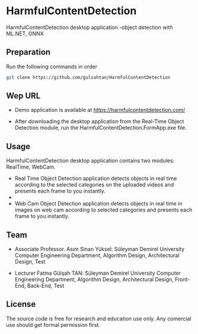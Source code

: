# HarmfulContentDetection
HarmfulContentDetection desktop application -object detection with ML.NET, ONNX

## Preparation

Run the following commands in order
```bash
git clone https://github.com/gulsahtan/HarmfulContentDetection

```
## Wep URL

- Demo application is available at https://harmfulcontentdetection.com/

- After downloading the desktop application from the Real-Time Object Detection module, run the HarmfulContentDetection.FormApp.exe file.

## Usage

HarmfulContentDetection desktop application contains two modules: RealTime, WebCam. 

- Real Time Object Detection application detects objects in real time according to the selected categories on the uploaded videos and presents each frame to you instantly.
- 
- Web Cam Object Detection application detects objects in real time in images on web cam according to selected categories and presents each frame to you instantly.

## Team

- Associate Professor. Asım Sinan Yüksel: Süleyman Demirel University Computer Engineering Department, Algorithm Design, Architectural Design, Test

- Lecturer Fatma Gülşah TAN: Süleyman Demirel University Computer Engineering Department, Algorithm Design, Architectural Design, Front-End, Back-End, Test

## License

The source code is free for research and education use only. Any comercial use should get formal permission first.

